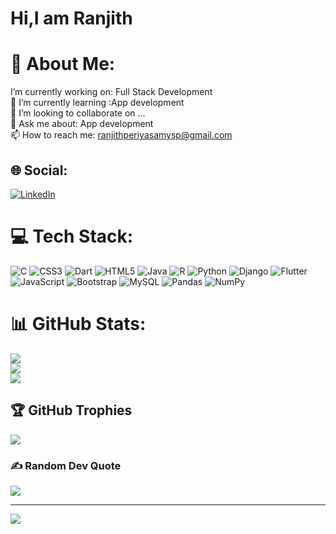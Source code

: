 
<h1>Hi,I am Ranjith</h1>

# 💫 About Me:
I’m currently working on: Full Stack Development<br>🌱 I’m currently learning :App development<br>👯 I’m looking to collaborate on ...<br>💬 Ask me about: App development<br>📫 How to reach me: ranjithperiyasamysp@gmail.com<br>


## 🌐 Social:

<a href="https://www.linkedin.com/in/ranjith-periyasamy-a57824225" target="_blank" >
  
![LinkedIn](https://img.shields.io/badge/LinkedIn-%230077B5.svg?logo=linkedin&logoColor=white)

</a>

# 💻 Tech Stack:
![C](https://img.shields.io/badge/c-%2300599C.svg?style=flat-square&logo=c&logoColor=white) ![CSS3](https://img.shields.io/badge/css3-%231572B6.svg?style=flat-square&logo=css3&logoColor=white) ![Dart](https://img.shields.io/badge/dart-%230175C2.svg?style=flat-square&logo=dart&logoColor=white) ![HTML5](https://img.shields.io/badge/html5-%23E34F26.svg?style=flat-square&logo=html5&logoColor=white) ![Java](https://img.shields.io/badge/java-%23ED8B00.svg?style=flat-square&logo=java&logoColor=white) ![R](https://img.shields.io/badge/r-%23276DC3.svg?style=flat-square&logo=r&logoColor=white) ![Python](https://img.shields.io/badge/python-3670A0?style=flat-square&logo=python&logoColor=ffdd54) ![Django](https://img.shields.io/badge/django-%23092E20.svg?style=flat-square&logo=django&logoColor=white) ![Flutter](https://img.shields.io/badge/Flutter-%2302569B.svg?style=flat-square&logo=Flutter&logoColor=white) ![JavaScript](https://img.shields.io/badge/javascript-%23323330.svg?style=flat-square&logo=javascript&logoColor=%23F7DF1E) ![Bootstrap](https://img.shields.io/badge/bootstrap-%23563D7C.svg?style=flat-square&logo=bootstrap&logoColor=white) ![MySQL](https://img.shields.io/badge/mysql-%2300f.svg?style=flat-square&logo=mysql&logoColor=white) ![Pandas](https://img.shields.io/badge/pandas-%23150458.svg?style=flat-square&logo=pandas&logoColor=white) ![NumPy](https://img.shields.io/badge/numpy-%23013243.svg?style=flat-square&logo=numpy&logoColor=white)
# 📊 GitHub Stats:
![](https://github-readme-stats.vercel.app/api?username=Ranjithsp03&theme=blueberry&hide_border=false&include_all_commits=true&count_private=true)<br/>
![](https://github-readme-streak-stats.herokuapp.com/?user=Ranjithsp03&theme=blueberry&hide_border=false)<br/>
![](https://github-readme-stats.vercel.app/api/top-langs/?username=Ranjithsp03&theme=blueberry&hide_border=false&include_all_commits=true&count_private=true&layout=compact)

## 🏆 GitHub Trophies
![](https://github-profile-trophy.vercel.app/?username=Ranjithsp03&theme=radical&no-frame=false&no-bg=true&margin-w=4)

### ✍️ Random Dev Quote
![](https://quotes-github-readme.vercel.app/api?type=horizontal&theme=radical)

---
[![](https://visitcount.itsvg.in/api?id=Ranjithsp03&icon=0&color=0)](https://visitcount.itsvg.in)

<!-- Proudly created with GPRM ( https://gprm.itsvg.in ) -->
